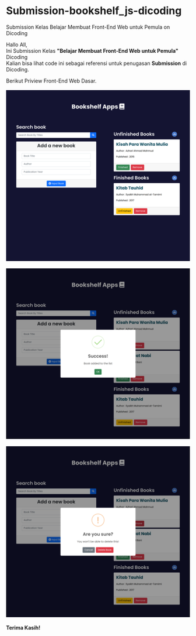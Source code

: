 # Submission-bookshelf_js-dicoding
Submission Kelas Belajar Membuat Front-End Web untuk Pemula on Dicoding

Hallo All,<br>
Ini Submission Kelas <b>"Belajar Membuat Front-End Web untuk Pemula"</b> Dicoding<br>
Kalian bisa lihat code ini sebagai referensi untuk penugasan <b>Submission</b> di Dicoding.<br>

Berikut Priview Front-End Web Dasar.<br><br>
<img src="img/1.png"></img>
<br><br>
<img src="img/2.png"></img>
<br><br>
<img src="img/3.png"></img>
<br><br>
<b>Terima Kasih!</b>

